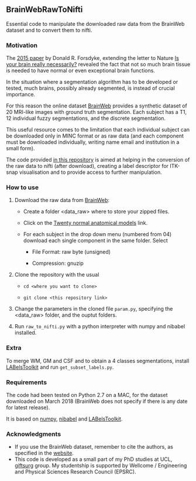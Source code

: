 ## BrainWebRawToNifti

Essential code to manipulate the downloaded raw data from the BrainWeb dataset and to convert them to nifti.

### Motivation

The [2015 paper][paoerForsdyke] by Donald R. Forsdyke, extending the letter to Nature [Is your brain really necessarily?][paperLorber] 
revealed the fact that not so much brain tissue is needed to have normal or even exceptional brain functions.

In the situation where a segmentation algorithm has to be developed or tested, much brains, 
possibly already segmented, is instead of crucial importance.

For this reason the online dataset [BrainWeb][brainweb] provides a synthetic dataset of 20 MRI-like images with ground truth segmentation.
Each subject has a T1, 12 individual fuzzy segmentations, and the discrete segmentation. 

This useful resource comes to the limitation that each individual subject can be downloaded only in MINC format
or as raw data (and each component must be downloaded individually, writing name email and institution in a small form).

The code provided [in this repository][here] is aimed at helping in the conversion of the raw data to nifti (after download), 
creating a label descriptor for ITK-snap visualisation and to provide access to further manipulation.


### How to use

1. Download the raw data from [BrainWeb][brainweb]: 

    + Create a folder <data_raw> where to store your zipped files.
    
    + Click on the [Twenty normal anatomical models][brainweb_subpage] link.
    
    + For each subject in the drop down menu (numbered from 04) download each single component in the same folder. Select
    
        + File Format: raw byte (unsigned)
        
        + Compression: gnuzip
        
2. Clone the repository with the usual 

    + `cd <where you want to clone>`
    
    + `git clone <this repository link>`
    
3. Change the parameters in the cloned file `param.py`, specifying the <data_raw> folder, and the ouptut folders.

4. Run `raw_to_nifti.py` with a python interpreter with numpy and nibabel installed.
    
### Extra

To merge WM, GM and CSF and to obtain a 4 classes segmentations, install [LABelsToolkit][LABelsToolkit] and run `get_subset_labels.py`.

### Requirements

The code had been tested on Python 2.7 on a MAC, for the dataset downloaded on March 2018 (BrainWeb does not specify if there
is any date for latest release).

It is based on [numpy], [nibabel] and [LABelsToolkit][LABelsToolkit].

### Acknowledgments
+ If you use the BrainWeb dataset, remember to cite the authors, as specified in the [website][brainweb]. 
+ This code is developed as a small part of my PhD studies at UCL, [giftsurg][giftsurg] group. My studentship is supported by Wellcome / Engineering and Physical Sciences Research Council (EPSRC).


[giftsurg]: http://www.gift-surg.ac.uk
[paperLorber]: http://science.sciencemag.org/content/210/4475/1232/tab-pdf
[paoerForsdyke]: https://link.springer.com/article/10.1007%2Fs13752-015-0219-x
[brainweb]: http://brainweb.bic.mni.mcgill.ca/brainweb/
[brainweb_subpage]: http://brainweb.bic.mni.mcgill.ca/brainweb/anatomic_normal_20.html
[giftsurg]: http://www.gift-surg.ac.uk
[LABelsToolkit]:https://github.com/SebastianoF/LABelsToolkit
[numpy]: http://www.numpy.org/
[nibabel]: http://nipy.org/nibabel/
[matplotlib]: https://matplotlib.org/
[here]: https://github.com/SebastianoF/BrainWebRawToNifti.git
